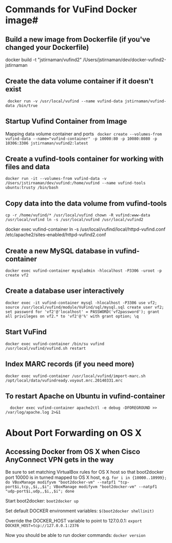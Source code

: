 # Commands for VuFind Docker image#
## Build a new image from Dockerfile (if you've changed your Dockerfile)
docker build -t "jstirnaman/vufind2" /Users/jstirnaman/dev/docker-vufind2-jstirnaman

## Create the data volume container if it doesn't exist
` docker run -v /usr/local/vufind --name vufind-data jstirnaman/vufind-data /bin/true`

## Startup Vufind Container from Image ##
Mapping data volume container and ports
` docker create --volumes-from vufind-data --name="vufind-container" -p 10000:80 -p 10080:8080 -p 10306:3306 jstirnaman/vufind2:latest`

## Create a vufind-tools container for working with files and data
` docker run -it --volumes-from vufind-data -v /Users/jstirnaman/dev/vufind:/home/vufind --name vufind-tools ubuntu:trusty /bin/bash `

## Copy data into the data volume from vufind-tools
` cp -r /home/vufind/* /usr/local/vufind
chown -R vufind:www-data /usr/local/vufind
ln -s /usr/local/vufind /usr/local/vufind2 `

docker exec vufind-container ln -s /usr/local/vufind/local/httpd-vufind.conf /etc/apache2/sites-enabled/httpd-vufind2.conf

## Create a new MySQL database in vufind-container
`docker exec vufind-container mysqladmin -hlocalhost -P3306 -uroot -p create vf2`

## Create a database user interactively
` docker exec -it vufind-container mysql -hlocalhost -P3306
  use vf2;
  source /usr/local/vufind/module/VuFind/sql/mysql.sql
  create user vf2;
  set password for 'vf2'@'localhost' = PASSWORD('vf2password');
  grant all privileges on vf2.* to 'vf2'@'%' with grant option;
  \q `
  
## Start VuFind
` docker exec vufind-container /bin/su vufind /usr/local/vufind/vufind.sh restart `

## Index MARC records (if you need more)
` docker exec vufind-container /usr/local/vufind/import-marc.sh /opt/local/data/vufindready.voyout.mrc.20140331.mrc `

## To restart Apache on Ubuntu in vufind-container
`  docker exec vufind-container apache2ctl -e debug -DFOREGROUND >> /var/log/apache.log 2>&1` 
# About Port Forwarding on OS X
## Accessing Docker from OS X when Cisco AnyConnect VPN gets in the way
Be sure to set matching VirtualBox rules for OS X host so that boot2docker port 10000 is in turned mapped to OS X host, e.g. 
` for i in {10000..10999}; do
VBoxManage modifyvm "boot2docker-vm" --natpf1 "tcp-port$i,tcp,,$i,,$i";
VBoxManage modifyvm "boot2docker-vm" --natpf1 "udp-port$i,udp,,$i,,$i";
done `

Start boot2docker:
`boot2docker up`

Set default DOCKER environment variables:
`$(boot2docker shellinit)`

Override the DOCKER_HOST variable to point to 127.0.0.1:
`export DOCKER_HOST=tcp://127.0.0.1:2376`

Now you should be able to run docker commands:
`docker version`